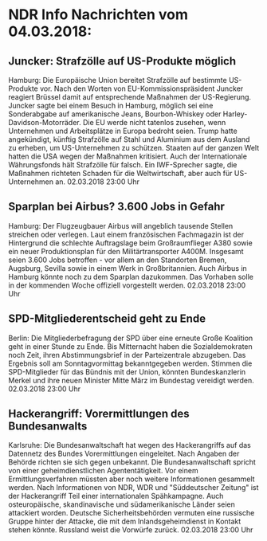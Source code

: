 # NDR Info Nachrichten vom 04.03.2018:


## Juncker: Strafzölle auf US-Produkte möglich
Hamburg:	Die Europäische Union bereitet Strafzölle auf bestimmte US-Produkte vor. Nach den Worten von EU-Kommissionspräsident Juncker reagiert Brüssel damit auf entsprechende Maßnahmen der US-Regierung. Juncker sagte bei einem Besuch in Hamburg, möglich sei eine Sonderabgabe auf amerikanische Jeans, Bourbon-Whiskey oder Harley-Davidson-Motorräder. Die EU werde nicht tatenlos zusehen, wenn Unternehmen und Arbeitsplätze in Europa bedroht seien. Trump hatte angekündigt, künftig Strafzölle auf Stahl und Aluminium aus dem Ausland zu erheben, um US-Unternehmen zu schützen. Staaten auf der ganzen Welt hatten die USA wegen der Maßnahmen kritisiert. Auch der Internationale Währungsfonds hält Strafzölle für falsch. Ein IWF-Sprecher sagte, die Maßnahmen richteten Schaden für die Weltwirtschaft, aber auch für US-Unternehmen an. 02.03.2018 23:00 Uhr 

## Sparplan bei Airbus? 3.600 Jobs in Gefahr
Hamburg: Der Flugzeugbauer Airbus will angeblich tausende Stellen streichen oder verlegen. Laut einem französischen Fachmagazin ist der Hintergrund die schlechte Auftragslage beim Großraumflieger A380 sowie ein neuer Produktionsplan für den Militärtransporter A400M. Insgesamt seien 3.600 Jobs betroffen - vor allem an den Standorten Bremen, Augsburg, Sevilla sowie in einem Werk in Großbritannien. Auch Airbus in Hamburg könnte noch zu dem Sparplan dazukommen. Das Vorhaben solle in der kommenden Woche offiziell vorgestellt werden. 02.03.2018 23:00 Uhr 

## SPD-Mitgliederentscheid geht zu Ende
Berlin:	Die Mitgliederbefragung der SPD über eine erneute Große Koalition geht in einer Stunde zu Ende. Bis Mitternacht haben die Sozialdemokraten noch Zeit, ihren Abstimmungsbrief in der Parteizentrale abzugeben. Das Ergebnis soll am Sonntagvormittag bekanntgegeben werden. Stimmen die SPD-Mitglieder für das Bündnis mit der Union, könnten Bundeskanzlerin Merkel und ihre neuen Minister Mitte März im Bundestag vereidigt werden. 02.03.2018 23:00 Uhr 

## Hackerangriff: Vorermittlungen des Bundesanwalts
Karlsruhe:	Die Bundesanwaltschaft hat wegen des Hackerangriffs auf das Datennetz des Bundes Vorermittlungen eingeleitet. Nach Angaben der Behörde richten sie sich gegen unbekannt. Die Bundesanwaltschaft spricht von einer geheimdienstlichen Agententätigkeit. Vor einem Ermittlungsverfahren müssten aber noch weitere Informationen gesammelt werden. Nach Informationen von NDR, WDR und "Süddeutscher Zeitung" ist der Hackerangriff Teil einer internationalen Spähkampagne. Auch osteuropäische, skandinavische und südamerikanische Länder seien attackiert worden. Deutsche Sicherheitsbehörden vermuten eine russische Gruppe hinter der Attacke, die mit dem Inlandsgeheimdienst in Kontakt stehen könnte. Russland weist die Vorwürfe zurück. 02.03.2018 23:00 Uhr 
